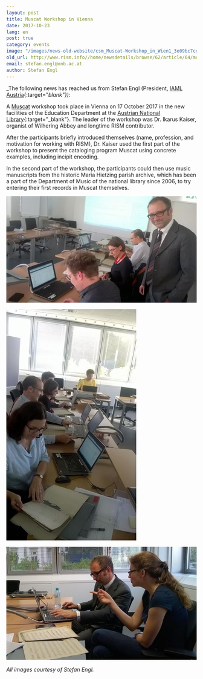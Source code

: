```yaml
---
layout: post
title: Muscat Workshop in Vienna
date: 2017-10-23
lang: en
post: true
category: events
image: "/images/news-old-website/csm_Muscat-Workshop_in_Wien1_3e09bc7cd7.jpg"
old_url: http://www.rism.info//home/newsdetails/browse/62/article/64/muscat-workshop-in-vienna.html
email: stefan.engl@onb.ac.at
author: Stefan Engl
---
```


_The following news has reached us from Stefan Engl (President, [IAML Austria](https://www.iaml.at/){:target="_blank"}):_

A [Muscat](/community/muscat.html) workshop took place in Vienna on 17 October 2017 in the new facilities of the Education Department at the [Austrian National Library](https://www.onb.ac.at/){:target="_blank"}. The leader of the workshop was Dr. Ikarus Kaiser, organist of Wilhering Abbey and longtime RISM contributor.

After the participants briefly introduced themselves (name, profession, and motivation for working with RISM), Dr. Kaiser used the first part of the workshop to present the cataloging program Muscat using concrete examples, including incipit encoding.

In the second part of the workshop, the participants could then use music manuscripts from the historic Maria Hietzing parish archive, which has been a part of the Department of Music of the national library since 2006, to try entering their first records in Muscat themselves.


![Muscat workshop in Vienna](/resources-old-website/news/Muscat-Workshop_in_Wien2_816x458.jpg)


![Muscat workshop in Vienna](/resources-old-website/news/Muscat-Workshop_in_Wien3_344x612.jpg)


![Muscat workshop in Vienna](/resources-old-website/news/Muscat-Workshop_in_Wien4_648x384.jpg)

_All images courtesy of Stefan Engl._

